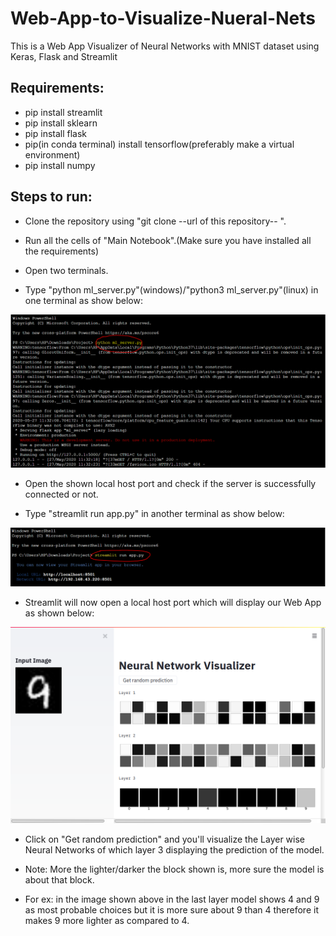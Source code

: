 # Web-App-to-Visualize-Nueral-Nets
This is a Web App Visualizer of Neural Networks with MNIST dataset using Keras, Flask and Streamlit


## Requirements:
* pip install streamlit
* pip install sklearn
* pip install flask
* pip(in conda terminal) install tensorflow(preferably make a virtual environment)
* pip install numpy

## Steps to run:

* Clone the repository using "git clone --url of this repository-- ".

* Run all the cells of "Main Notebook".(Make sure you have installed all the requirements)

* Open two terminals.

* Type "python ml_server.py"(windows)/"python3 ml_server.py"(linux) in one terminal as show below:

![Screenshot](/images/ml_server.PNG)

* Open the shown local host port and check if the server is successfully connected or not.

* Type "streamlit run app.py" in another terminal as show below:

![Screenshot](/images/streamlit.PNG)

* Streamlit will now open a local host port which will display our Web App as shown below:

![Screenshot](/images/web_app.png)

* Click on "Get random prediction" and you'll visualize the Layer wise Neural Networks of which layer 3 displaying the prediction of the model.

* Note: More the lighter/darker the block shown is, more sure the model is about that block.

* For ex: in the image shown above in the last layer model shows 4 and 9 as most probable choices but it is more sure about 9 than 4 therefore it makes 9 more lighter as compared to 4.
